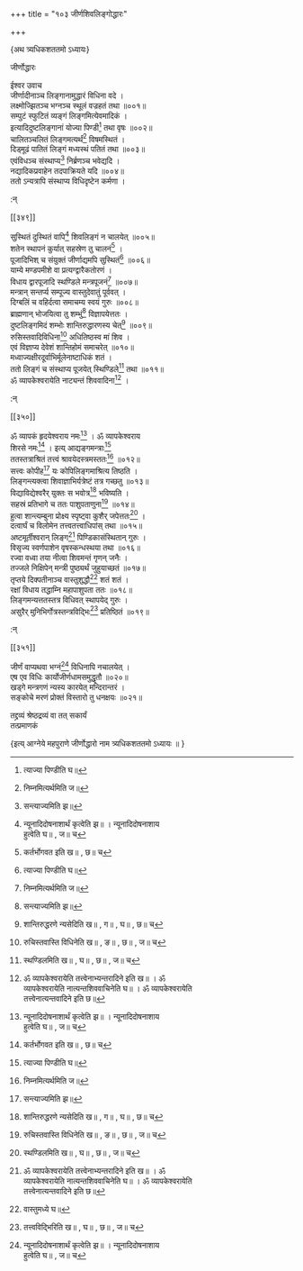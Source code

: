 +++
title = "१०३ जीर्णशिवलिङ्गोद्धारः"

+++

\{अथ त्र्यधिकशततमो ऽध्यायः\}

जीर्णोद्धारः  
    
ईश्वर उवाच  
जीर्णादीनाञ्च लिङ्गानामुद्धारं विधिना वदे   ।  
लक्ष्मोज्झितञ्च भग्नञ्च स्थूलं वज्रहतं तथा   ॥००१॥  
सम्पुटं स्फुटितं व्यङ्गं लिङ्गमित्येवमादिकं   ।  
इत्यादिदुष्टलिङ्गानां योज्या पिण्डी[^३] तथा वृषः   ॥००२॥  
चालितञ्चलितं लिङ्गमत्यर्थं[^४] विषमस्थितं ।  
दिड्मूढं पातितं लिङ्गं मध्यस्थं पतितं तथा   ॥००३॥  
एवंविधञ्च संस्थाप्य[^५] निर्ब्रणञ्च भवेद्यदि ।  
नद्यादिकप्रवाहेन तदपाक्रियते यदि ॥००४॥  
ततो ऽन्यत्रापि संस्थाप्य विधिदृष्टेन कर्मणा   ।  
    
:न्  
    
[^१]: न्यूनादिदोषनाशार्थं कृत्वेति झ॥ । न्यूनादिदोषनाशाय  
हुत्वेति घ॥ , ज॥ च  
    
[^२]: कर्तर्भोगवत इति ख॥ , छ॥ च  
    
[^३]: त्याज्या पिण्डीति घ॥  
    
[^४]: निम्नमित्यर्थमिति ज॥  
    
[^५]: सन्त्याज्यमिति झ॥  

[[३४९]]
    
सुस्थितं दुस्थितं वापि[^१] शिवलिङ्गं न चालयेत् ॥००५॥  
शतेन स्थापनं कुर्यात् सहस्रेण तु चालनं[^२] ।  
पूजादिभिश् च संयुक्तं जीर्णाद्यमपि सुस्थितं[^३]   ॥००६॥  
याम्ये मण्डपमीशे वा प्रत्यग्द्वारैकतोरणं   ।  
विधाय द्वारपूजादि स्थण्डिले मन्त्रपूजनं[^४] ॥००७॥  
मन्त्रान् सन्तर्प्य सम्पूज्य वास्तुदेवातुं पूर्ववत् ।  
दिग्बलिं च वहिर्दत्वा समाचम्य स्वयं गुरुः ॥००८॥  
ब्राह्मणान् भोजयित्वा तु शम्भुं[^५] विज्ञापयेत्ततः   ।  
दुष्टलिङ्गमिदं शम्भोः शान्तिरुद्धारणस्य चेत्[^६]   ॥००९॥  
रुसिस्तवादिविधिना[^७] अधितिष्ठस्व मां शिव ।  
एवं विज्ञाप्य देवेशं शान्तिहोमं समाचरेत् ॥०१०॥  
मध्वाज्यक्षीरदूर्वाभिर्मूलेनाष्टाधिकं शतं   ।  
ततो लिङ्गं च संस्थाप्य पूजयेत् स्थिण्डिले[^८] तथा   ॥०११॥  
ॐ व्यापकेश्वरायेति नाट्यन्तं शिववादिना[^९] ।  
    
:न्  
    
[^१]: दुस्थितं चापीति ग॥  
    
[^२]: सहस्रेण च चालयेदिति ग॥  
    
[^३]: जीर्णाद्यमपि संस्थितमिति ख॥ , छ॥ च । पूजया रहितं  
यत्तदन्निष्ठमपि दुःस्थितमिति ख॥ , घ॥ , पुस्तके ऽधिकः  
पाठः  
    
[^४]: स्थण्डिलेशप्रपूजनमिति ख॥ , ग॥ , ङ॥ , छ॥ , झ॥ च । स्थण्डिले  
सम्प्रपूजनमिति घ॥ , ज॥ च  
    
[^५]: सर्वमिति क॥  
    
[^६]: शान्तिरुद्धरणे न्यसेदिति ख॥ , ग॥ , घ॥ , छ॥ च  
    
[^७]: रुचिस्तवास्ति विधिनेति ख॥ , ङ॥ , छ॥ , ज॥ च  
    
[^८]: स्थण्डिलमिति ख॥ , घ॥ , छ॥ , ज॥ च  
    
[^९]: ॐ व्यापकेश्वरायेति तत्त्वेनाभ्यन्तरादिने इति ख॥ । ॐ  
व्यापकेश्वरायेति नात्यन्तशिववाचिनेति घ॥ । ॐ व्यापकेश्वरायेति  
तत्त्वेनात्यन्तवादिने इति छ॥  

[[३५०]]

ॐ व्यापकं हृदयेश्वराय नमः[^१] । ॐ व्यापकेश्वराय  
शिरसे नमः[^२] । इत्य् आद्यङ्गमन्त्राः[^३]  
ततस्तत्राश्रितं तत्त्वं श्रावयेदस्त्रमस्ततः[^४] ॥०१२॥  
सत्त्वः कोपीह[^५] यः कोपिलिङ्गमाश्रित्य तिष्ठति   ।  
लिङ्गन्त्यक्त्वा शिवाज्ञाभिर्यत्रेष्टं तत्र गच्छतु   ॥०१३॥  
विद्याविद्येश्वरैर् युक्तः स भवोत्र[^६] भविष्यति ।  
सहस्रं प्रतिभागे च ततः पाशुपताणुना[^७] ॥०१४॥  
हुत्वा शान्त्यम्बुना प्रोक्ष्य स्पृष्ट्वा कुशैर् जपेत्ततः[^८]   ।  
दत्वार्घं च विलोमेन तत्त्वतत्त्वाधिपांस् तथा ॥०१५॥  
अष्टमूर्तीश्वरान् लिङ्ग[^९] पिण्डिकासंस्थितान् गुरुः   ।  
विसृज्य स्वर्णपाशेन वृषस्कन्धस्थया तथा ॥०१६॥  
रज्वा वध्वा तया नीत्वा शिवमन्तं गृणन् जनैः   ।  
तज्जले निक्षिपेन् मन्त्री पुष्ठ्यर्थं जुहुयाच्छतं   ॥०१७॥  
तृप्तये दिक्पतीनाञ्च वास्तुशुद्धौ[^१०] शतं शतं   ।  
रक्षां विधाय तद्धाम्नि महापाशुपता ततः   ॥०१८॥  
लिङ्गमन्यत्ततस्तत्र विधिवत् स्थापयेद् गुरुः ।  
असुरैर् मुनिभिर्गोत्रस्तन्त्रविद्भिः[^११] प्रतिष्ठितं ॥०१९॥  
    
:न्  
    
[^१]: ॐ व्यापकेश्वराय हृदयाय नम इति ख॥ , ग॥ च । ॐ  
व्यापकेश्वर हृदया नम इति झ॥ , घ॥ च  
    
[^२]: शिरसे स्वाहेति ज॥  
    
[^३]: इत्य् अङ्गमन्त्रा इति ख॥ , ङ॥ , च । इत्य् आदिमन्त्रा इति छ॥  
    
[^४]: स्नापयेदस्त्रमन्त्रत इति छ॥ । धारयेदस्त्रमन्त्रत इति ज॥  
    
[^५]: सिद्ध्वः कोपीहेति घ॥  
    
[^६]: शम्भुरत्रेति घ॥ , ज॥ च । प्रभुरत्रेति ख॥ , छ॥ च  
    
[^७]: पाशुपतात्मनेति ख॥ , ग॥ , छ॥ च  
    
[^८]: दर्भैर् जपेत्तत इति ङ॥  
    
[^९]: मूर्तिमूर्तीश्वरान् लिङ्गे इति ख॥ , घ॥ , ङ॥ , छ॥ च  
    
[^१०]: वास्तुमध्ये घ॥  
    
[^११]: तत्त्वविद्भिरिति ख॥ , घ॥ , छ॥ , ज॥ च  

[[३५१]]
    
जीर्णं वाप्यथवा भग्नं[^१] विधिनापि नचालयेत्   ।  
एष एव विधिः कार्योजीर्णधामसमुद्धृतौ ॥०२०॥  
खड्गे मन्त्रगणं न्यस्य कारयेत् मन्दिरान्तरं ।  
सङ्कोचे मरणं प्रोक्तं विस्तारो तु धनक्षयः   ॥०२१॥  
    
तद्द्रव्यं श्रेष्ठद्रव्यं वा तत् सकार्यं  
तत्प्रमाणकं  
    
\{इत्य् आग्नेये महपुराणे जीर्णोद्धारो नाम त्र्यधिकशततमो ऽध्यायः ॥  }
    